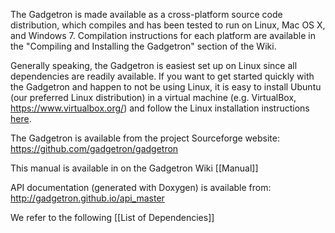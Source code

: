 The Gadgetron is made available as a cross-platform source code distribution, which compiles and has been tested to run on Linux, Mac OS X, and Windows 7. Compilation instructions for each platform are available in the "Compiling and Installing the Gadgetron" section of the Wiki.

Generally speaking, the Gadgetron is easiest set up on Linux since all dependencies are readily available. If you want to get started quickly with the Gadgetron and happen to not be using Linux, it is easy to install Ubuntu (our preferred Linux distribution) in a virtual machine (e.g. VirtualBox, <https://www.virtualbox.org/>) and follow the Linux installation instructions [here](https://github.com/gadgetron/gadgetron/wiki/Linux-Installation).

The Gadgetron is available from the project Sourceforge website:
<https://github.com/gadgetron/gadgetron>

This manual is available in on the Gadgetron Wiki [[Manual]]

API documentation (generated with Doxygen) is available from:
<http://gadgetron.github.io/api_master>

We refer to the following [[List of Dependencies]]
